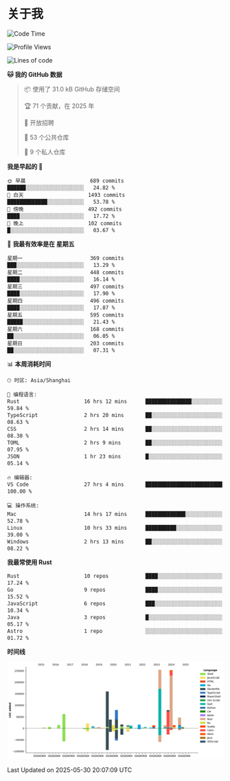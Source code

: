 # 关于我

<!--START_SECTION:waka-->
![Code Time](http://img.shields.io/badge/Code%20Time-3%2C837%20hrs%2029%20mins-blue)

![Profile Views](http://img.shields.io/badge/%E4%B8%AA%E4%BA%BA%E8%B5%84%E6%96%99%E8%A7%82%E7%9C%8B%E6%AC%A1%E6%95%B0-0-blue)

![Lines of code](https://img.shields.io/badge/%E4%BB%8E%E3%80%8CHello%20World%E3%80%8D%E8%B5%B7%E6%88%91%E5%B7%B2%E7%BB%8F%E5%86%99%E4%BA%86-1.1%20million%20%E8%A1%8C%E4%BB%A3%E7%A0%81-blue)

**🐱 我的 GitHub 数据** 

> 📦  使用了 31.0 kB GitHub 存储空间 
 > 
> 🏆 71 个贡献，在 2025 年
 > 
> 💼 开放招聘
 > 
> 📜 53 个公共仓库 
 > 
> 🔑 9 个私人仓库 
 > 
**我是早起的 🐤** 

```text
🌞 早晨                     689 commits         ██████░░░░░░░░░░░░░░░░░░░   24.82 % 
🌆 白天                     1493 commits        █████████████░░░░░░░░░░░░   53.78 % 
🌃 傍晚                     492 commits         ████░░░░░░░░░░░░░░░░░░░░░   17.72 % 
🌙 晚上                     102 commits         █░░░░░░░░░░░░░░░░░░░░░░░░   03.67 % 
```
📅 **我最有效率是在 星期五** 

```text
星期一                      369 commits         ███░░░░░░░░░░░░░░░░░░░░░░   13.29 % 
星期二                      448 commits         ████░░░░░░░░░░░░░░░░░░░░░   16.14 % 
星期三                      497 commits         ████░░░░░░░░░░░░░░░░░░░░░   17.90 % 
星期四                      496 commits         ████░░░░░░░░░░░░░░░░░░░░░   17.87 % 
星期五                      595 commits         █████░░░░░░░░░░░░░░░░░░░░   21.43 % 
星期六                      168 commits         ██░░░░░░░░░░░░░░░░░░░░░░░   06.05 % 
星期日                      203 commits         ██░░░░░░░░░░░░░░░░░░░░░░░   07.31 % 
```


📊 **本周消耗时间** 

```text
🕑︎ 时区: Asia/Shanghai

💬 编程语言: 
Rust                     16 hrs 12 mins      ███████████████░░░░░░░░░░   59.84 % 
TypeScript               2 hrs 20 mins       ██░░░░░░░░░░░░░░░░░░░░░░░   08.63 % 
CSS                      2 hrs 14 mins       ██░░░░░░░░░░░░░░░░░░░░░░░   08.30 % 
TOML                     2 hrs 9 mins        ██░░░░░░░░░░░░░░░░░░░░░░░   07.95 % 
JSON                     1 hr 23 mins        █░░░░░░░░░░░░░░░░░░░░░░░░   05.14 % 

🔥 编辑器: 
VS Code                  27 hrs 4 mins       █████████████████████████   100.00 % 

💻 操作系统: 
Mac                      14 hrs 17 mins      █████████████░░░░░░░░░░░░   52.78 % 
Linux                    10 hrs 33 mins      ██████████░░░░░░░░░░░░░░░   39.00 % 
Windows                  2 hrs 13 mins       ██░░░░░░░░░░░░░░░░░░░░░░░   08.22 % 
```

**我最常使用 Rust** 

```text
Rust                     10 repos            ████░░░░░░░░░░░░░░░░░░░░░   17.24 % 
Go                       9 repos             ████░░░░░░░░░░░░░░░░░░░░░   15.52 % 
JavaScript               6 repos             ███░░░░░░░░░░░░░░░░░░░░░░   10.34 % 
Java                     3 repos             █░░░░░░░░░░░░░░░░░░░░░░░░   05.17 % 
Astro                    1 repo              ░░░░░░░░░░░░░░░░░░░░░░░░░   01.72 % 
```



**时间线**

![Lines of Code chart](https://raw.githubusercontent.com/catusax/catusax/master/assets/bar_graph.png)


 Last Updated on 2025-05-30 20:07:09 UTC
<!--END_SECTION:waka-->
